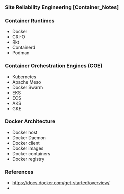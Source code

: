 ### ##########################
### Site Reliability Engineering [Container_Notes]
### ##########################


### Container Runtimes
- Docker
- CRI-O
- Rkt
- Containerd
- Podman


### Container Orchestration Engines (COE)
- Kubernetes
- Apache Meso
- Docker Swarm
- EKS
- ECS
- AKS
- GKE

### Docker Architecture
- Docker host
- Docker Daemon
- Docker client
- Docker images
- Docker containers
- Docker registry



### References
- https://docs.docker.com/get-started/overview/
- 



